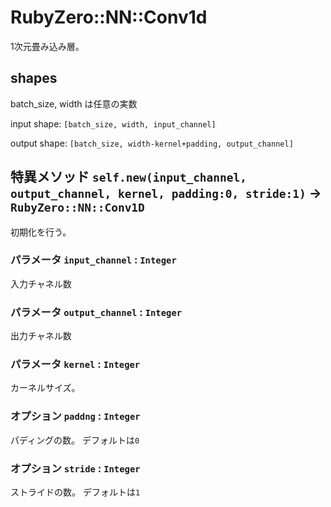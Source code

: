 # RubyZero::NN::Conv1d

1次元畳み込み層。

## shapes
batch_size, width は任意の実数

input shape: `[batch_size, width, input_channel]`

output shape: `[batch_size, width-kernel+padding, output_channel]`

## 特異メソッド `self.new(input_channel, output_channel, kernel, padding:0, stride:1)` -> `RubyZero::NN::Conv1D`
初期化を行う。

### パラメータ `input_channel` : `Integer`
入力チャネル数

### パラメータ `output_channel` : `Integer`
出力チャネル数

### パラメータ `kernel` : `Integer`
カーネルサイズ。

### オプション `paddng` : `Integer`
パディングの数。
デフォルトは`0`

### オプション `stride` : `Integer`
ストライドの数。
デフォルトは`1`